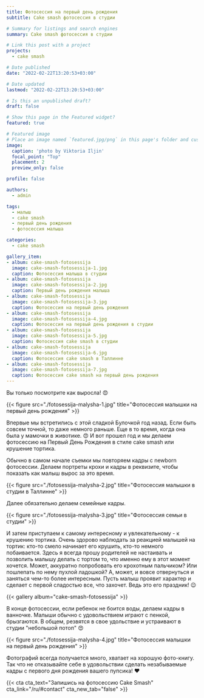 ```yaml
---
title: Фотосессия на первый день рождения
subtitle: Cake smash фотосессия в студии

# Summary for listings and search engines
summary: Cake smash фотосессия в студии

# Link this post with a project
projects:
  - cake smash

# Date published
date: "2022-02-22T13:20:53+03:00"

# Date updated
lastmod: "2022-02-22T13:20:53+03:00"

# Is this an unpublished draft?
draft: false

# Show this page in the Featured widget?
featured: true

# Featured image
# Place an image named `featured.jpg/png` in this page's folder and customize its options here.
image:
  caption: 'photo by Viktoria Iljin'
  focal_point: "Top"
  placement: 2
  preview_only: false

profile: false

authors:
  - admin

tags:
  - малыш
  - cake smash
  - первый день рождения
  - фотосессия малыша

categories:
  - cake smash

gallery_item:
- album: cake-smash-fotosessija
  image: cake-smash-fotosessija-1.jpg
  caption: Фотосессия малыша в студии 
- album: cake-smash-fotosessija
  image: cake-smash-fotosessija-2.jpg
  caption: Первый день рождения малыша
- album: cake-smash-fotosessija
  image: cake-smash-fotosessija-3.jpg
  caption: Фотосессия на первый день рождения
- album: cake-smash-fotosessija
  image: cake-smash-fotosessija-4.jpg
  caption: Фотосессия на первый день рождения в студии 
- album: cake-smash-fotosessija
  image: cake-smash-fotosessija-5.jpg
  caption: Фотосессия cake smash в студии 
- album: cake-smash-fotosessija
  image: cake-smash-fotosessija-6.jpg
  caption: Фотосессия cake smash в Таллинне 
- album: cake-smash-fotosessija
  image: cake-smash-fotosessija-7.jpg
  caption: Фотосессия cake smash на первый день рождения
---
```

Вы только посмотрите как выросла! 😍

{{< figure src="./fotosessija-malysha-1.jpg" title="Фотосессия малышки на первый день рождения" >}}

Впервые мы встретились с этой сладкой Булочкой год назад. Если быть совсем точной, то даже немного раньше. Еще в то время, когда она была у мамочки в животике. 😍 И вот прошел год и мы делаем фотосессию на Первый День Рождения в стиле cake smash или крушение тортика.

Обычно в самом начале съемки мы повторяем кадры с newborn фотосессии. Делаем портреты крохи и кадры в реквизите, чтобы показать как малыш вырос за это время. 

{{< figure src="./fotosessija-malysha-2.jpg" title="Фотосессия малышки в студии в Таллинне" >}}

Далее обязательно делаем семейные кадры. 

{{< figure src="./fotosessija-malysha-3.jpg" title="Фотосессия семьи в студии" >}}

И затем приступаем к самому интересному и увлекательному - к крушению тортика. Очень здорово наблюдать за реакцией малышей на тортик: кто-то смело начинает его крушить, кто-то немного побаивается. Здесь я всегда прошу родителей не настаивать и позволить малышу делать с тортом то, что именно ему в этот момент хочется. Может, аккуратно попробовать его крохотным пальчиком? Или пошлепать по нему пухлой ладошкой? А, может, и вовсе отвернуться и заняться чем-то более интересным. Пусть малыш проявит характер и сделает с первой сладостью все, что захочет. Ведь это его праздник! 😉

{{< gallery album="cake-smash-fotosessija" >}}

В конце фотосессии, если ребенок не боится воды, делаем кадры в ванночке. Малыши обычно с удовольствием играют с пенкой, брызгаются. В общем, резвятся в свое удольствие и устраивают в студии "небольшой потоп" 😍 

{{< figure src="./fotosessija-malysha-4.jpg" title="Фотосессия малышки на первый день рождения" >}}

Фотографий всегда получается много, хватает на хорошую фото-книгу. Так что не отказывайте себе в удовольствии сделать незабываемые кадры с первого дня рождения вашего пупсика! ❤️

{{< cta cta_text="Запишись на фотосессию Cake Smash" cta_link="/ru/#contact" cta_new_tab="false" >}}